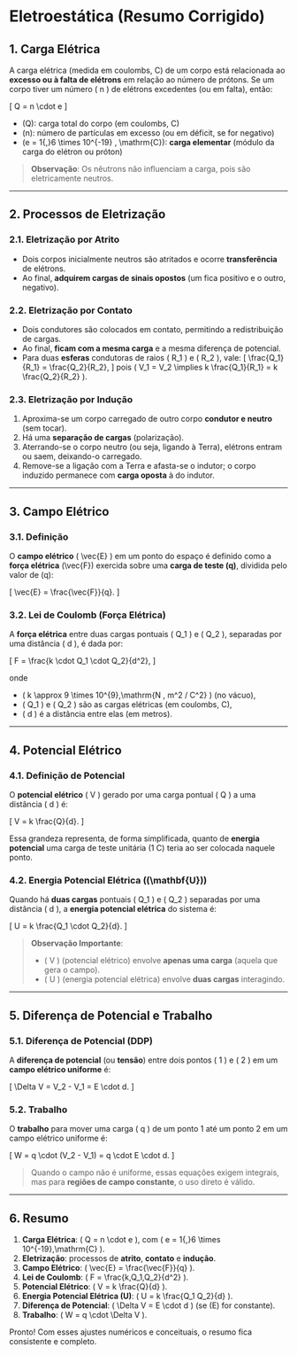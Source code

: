 # Eletroestática (Resumo Corrigido)

## 1. Carga Elétrica

A carga elétrica (medida em coulombs, C) de um corpo está relacionada ao **excesso ou à falta de elétrons** em relação ao número de prótons. Se um corpo tiver um número \( n \) de elétrons excedentes (ou em falta), então:

\[
Q = n \cdot e
\]

- \(Q\): carga total do corpo (em coulombs, C)  
- \(n\): número de partículas em excesso (ou em déficit, se for negativo)  
- \(e = 1{,}6 \times 10^{-19} \, \mathrm{C}\): **carga elementar** (módulo da carga do elétron ou próton)

> **Observação**: Os nêutrons não influenciam a carga, pois são eletricamente neutros.

---

## 2. Processos de Eletrização

### 2.1. Eletrização por Atrito
- Dois corpos inicialmente neutros são atritados e ocorre **transferência** de elétrons.
- Ao final, **adquirem cargas de sinais opostos** (um fica positivo e o outro, negativo).

### 2.2. Eletrização por Contato
- Dois condutores são colocados em contato, permitindo a redistribuição de cargas.
- Ao final, **ficam com a mesma carga** e a mesma diferença de potencial.
- Para duas **esferas** condutoras de raios \( R_1 \) e \( R_2 \), vale:
  \[
    \frac{Q_1}{R_1} = \frac{Q_2}{R_2},
  \]
  pois \( V_1 = V_2 \implies k \frac{Q_1}{R_1} = k \frac{Q_2}{R_2} \).

### 2.3. Eletrização por Indução
1. Aproxima-se um corpo carregado de outro corpo **condutor e neutro** (sem tocar).
2. Há uma **separação de cargas** (polarização).
3. Aterrando-se o corpo neutro (ou seja, ligando à Terra), elétrons entram ou saem, deixando-o carregado.
4. Remove-se a ligação com a Terra e afasta-se o indutor; o corpo induzido permanece com **carga oposta** à do indutor.

---

## 3. Campo Elétrico

### 3.1. Definição
O **campo elétrico** \( \vec{E} \) em um ponto do espaço é definido como a **força elétrica** \(\vec{F}\) exercida sobre uma **carga de teste \(q\)**, dividida pelo valor de \(q\):

\[
\vec{E} = \frac{\vec{F}}{q}.
\]

### 3.2. Lei de Coulomb (Força Elétrica)
A **força elétrica** entre duas cargas pontuais \( Q_1 \) e \( Q_2 \), separadas por uma distância \( d \), é dada por:

\[
F = \frac{k \cdot Q_1 \cdot Q_2}{d^2},
\]

onde

- \( k \approx 9 \times 10^{9}\,\mathrm{N \, m^2 / C^2} \) (no vácuo),
- \( Q_1 \) e \( Q_2 \) são as cargas elétricas (em coulombs, C),
- \( d \) é a distância entre elas (em metros).

---

## 4. Potencial Elétrico

### 4.1. Definição de Potencial
O **potencial elétrico** \( V \) gerado por uma carga pontual \( Q \) a uma distância \( d \) é:

\[
V = k \frac{Q}{d}.
\]

Essa grandeza representa, de forma simplificada, quanto de **energia potencial** uma carga de teste unitária (1 C) teria ao ser colocada naquele ponto.

### 4.2. Energia Potencial Elétrica (\(\mathbf{U}\))
Quando há **duas cargas** pontuais \( Q_1 \) e \( Q_2 \) separadas por uma distância \( d \), a **energia potencial elétrica** do sistema é:

\[
U = k \frac{Q_1 \cdot Q_2}{d}.
\]

> **Observação Importante**:  
> - \( V \) (potencial elétrico) envolve **apenas uma carga** (aquela que gera o campo).  
> - \( U \) (energia potencial elétrica) envolve **duas cargas** interagindo.

---

## 5. Diferença de Potencial e Trabalho

### 5.1. Diferença de Potencial (DDP)
A **diferença de potencial** (ou **tensão**) entre dois pontos \( 1 \) e \( 2 \) em um **campo elétrico uniforme** é:

\[
\Delta V = V_2 - V_1 = E \cdot d.
\]

### 5.2. Trabalho
O **trabalho** para mover uma carga \( q \) de um ponto 1 até um ponto 2 em um campo elétrico uniforme é:

\[
W = q \cdot (V_2 - V_1) = q \cdot E \cdot d.
\]

> Quando o campo não é uniforme, essas equações exigem integrais, mas para **regiões de campo constante**, o uso direto é válido.

---

## 6. Resumo

1. **Carga Elétrica**: \( Q = n \cdot e \), com \( e = 1{,}6 \times 10^{-19}\,\mathrm{C} \).  
2. **Eletrização**: processos de **atrito**, **contato** e **indução**.  
3. **Campo Elétrico**: \( \vec{E} = \frac{\vec{F}}{q} \).  
4. **Lei de Coulomb**: \( F = \frac{k\,Q_1\,Q_2}{d^2} \).  
5. **Potencial Elétrico**: \( V = k \frac{Q}{d} \).  
6. **Energia Potencial Elétrica (U)**: \( U = k \frac{Q_1 Q_2}{d} \).  
7. **Diferença de Potencial**: \( \Delta V = E \cdot d \) (se \(E\) for constante).  
8. **Trabalho**: \( W = q \cdot \Delta V \).

Pronto! Com esses ajustes numéricos e conceituais, o resumo fica consistente e completo.
